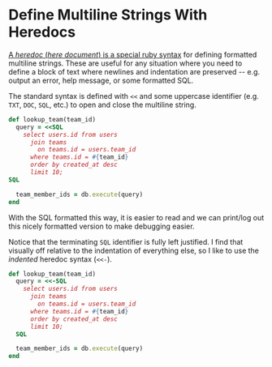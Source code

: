 # Define Multiline Strings With Heredocs

[A _heredoc_ (_here document_) is a special ruby
syntax](https://ruby-doc.org/core-2.5.0/doc/syntax/literals_rdoc.html#label-Here+Documents)
for defining formatted multiline strings. These are useful for any situation
where you need to define a block of text where newlines and indentation are
preserved -- e.g. output an error, help message, or some formatted SQL.

The standard syntax is defined with `<<` and some uppercase identifier (e.g.
`TXT`, `DOC`, `SQL`, etc.) to open and close the multiline string.

```ruby
def lookup_team(team_id)
  query = <<SQL
    select users.id from users
      join teams
        on teams.id = users.team_id
      where teams.id = #{team_id}
      order by created_at desc
      limit 10;
SQL

  team_member_ids = db.execute(query)
end
```

With the SQL formatted this way, it is easier to read and we can print/log out
this nicely formatted version to make debugging easier.

Notice that the terminating `SQL` identifier is fully left justified. I find
that visually off relative to the indentation of everything else, so I like to
use the _indented_ heredoc syntax (`<<-`).

```ruby
def lookup_team(team_id)
  query = <<-SQL
    select users.id from users
      join teams
        on teams.id = users.team_id
      where teams.id = #{team_id}
      order by created_at desc
      limit 10;
  SQL

  team_member_ids = db.execute(query)
end
```
